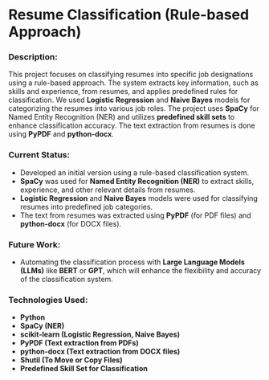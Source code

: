 # Resume Classification (Rule-based Approach)

### Description:
This project focuses on classifying resumes into specific job designations using a rule-based approach. The system extracts key information, such as skills and experience, from resumes, and applies predefined rules for classification. We used **Logistic Regression** and **Naive Bayes** models for categorizing the resumes into various job roles. The project uses **SpaCy** for Named Entity Recognition (NER) and utilizes **predefined skill sets** to enhance classification accuracy. The text extraction from resumes is done using **PyPDF** and **python-docx**.

### Current Status:
- Developed an initial version using a rule-based classification system.
- **SpaCy** was used for **Named Entity Recognition (NER)** to extract skills, experience, and other relevant details from resumes.
- **Logistic Regression** and **Naive Bayes** models were used for classifying resumes into predefined job categories.
- The text from resumes was extracted using **PyPDF** (for PDF files) and **python-docx** (for DOCX files).
  
### Future Work:
- Automating the classification process with **Large Language Models (LLMs)** like **BERT** or **GPT**, which will enhance the flexibility and accuracy of the classification system.

### Technologies Used:
- **Python**
- **SpaCy (NER)**
- **scikit-learn (Logistic Regression, Naive Bayes)**
- **PyPDF (Text extraction from PDFs)**
- **python-docx (Text extraction from DOCX files)**
- **Shutil (To Move or Copy Files)**
- **Predefined Skill Set for Classification**

